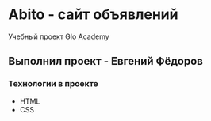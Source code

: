 # Abito - сайт объявлений
Учебный проект Glo Academy

## Выполнил проект - Евгений Фёдоров

### Технологии в проекте
- HTML
- CSS
